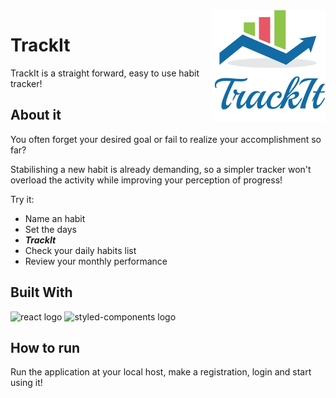 <img src="./public/assets/logo_TrackIt.png" alt="Logo of the project" align="right"/>

# TrackIt

TrackIt is a straight forward, easy to use habit tracker!


## About it

You often forget your desired goal or fail to realize your accomplishment so far?

Stabilishing a new habit is already demanding, so a simpler tracker won't overload the activity while improving your perception of progress!

Try it:
  - Name an habit
  - Set the days
  - ***TrackIt***
  - Check your daily habits list
  - Review your monthly performance


## Built With
<img src="https://img.shields.io/badge/React-20232A?style=for-the-badge&logo=react&logoColor=61DAFB" alt="react logo"/> <img src="https://img.shields.io/badge/styled--components-DB7093?style=for-the-badge&logo=styled-components&logoColor=white" alt="styled-components logo"/> </br>



## How to run

Run the application at your local host, make a registration, login and start using it!
